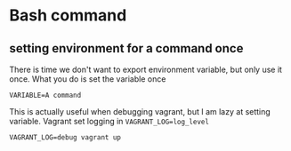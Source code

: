 # Bash command
## setting environment for a command once
There is time we don't want to export environment variable, but only use it once. What you do is set the variable once 
```
VARIABLE=A command
```

This is actually useful when debugging vagrant, but I am lazy at setting variable. Vagrant set logging in `VAGRANT_LOG=log_level`
```
VAGRANT_LOG=debug vagrant up
```